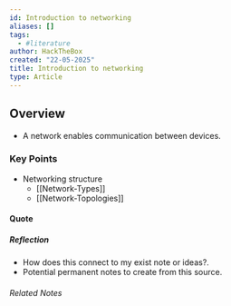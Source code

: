 ```yaml
---
id: Introduction to networking
aliases: []
tags:
  - #literature
author: HackTheBox
created: "22-05-2025"
title: Introduction to networking
type: Article
---
```


## Overview

- A network enables communication between devices.

### Key Points

- Networking structure
  - [[Network-Types]]
  - [[Network-Topologies]]

#### Quote

##### Reflection

- How does this connect to my exist note or ideas?.
- Potential permanent notes to create from this source.

###### Related Notes
